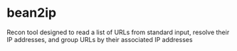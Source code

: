 # bean2ip
Recon tool designed to read a list of URLs from standard input, resolve their IP addresses, and group URLs by their associated IP addresses
